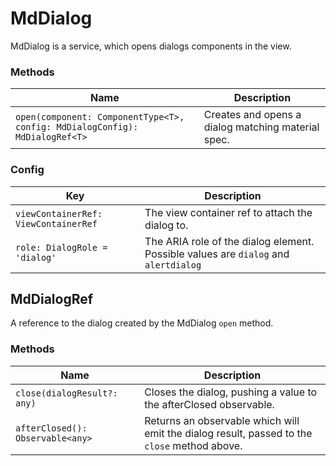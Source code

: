 # MdDialog

MdDialog is a service, which opens dialogs components in the view. 

### Methods

| Name |  Description |
| --- | --- |
| `open(component: ComponentType<T>, config: MdDialogConfig): MdDialogRef<T>` | Creates and opens a dialog matching material spec. |

### Config

| Key |  Description |
| --- | --- |
| `viewContainerRef: ViewContainerRef` | The view container ref to attach the dialog to. |
| `role: DialogRole = 'dialog'` | The ARIA role of the dialog element. Possible values are `dialog` and `alertdialog`|

## MdDialogRef

A reference to the dialog created by the MdDialog `open` method.

### Methods

| Name |  Description |
| --- | --- |
| `close(dialogResult?: any)` | Closes the dialog, pushing a value to the afterClosed observable. |
| `afterClosed(): Observable<any>` | Returns an observable which will emit the dialog result, passed to the `close` method above. |
